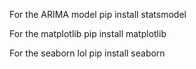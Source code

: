 For the ARIMA model
pip install statsmodel

For the matplotlib
pip install matplotlib

For the seaborn lol
pip install seaborn
